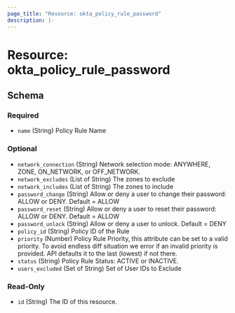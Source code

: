 ```yaml
---
page_title: "Resource: okta_policy_rule_password"
description: |-
---
```


# Resource: okta_policy_rule_password

<!-- schema generated by tfplugindocs -->

## Schema

### Required

- `name` (String) Policy Rule Name

### Optional

- `network_connection` (String) Network selection mode: ANYWHERE, ZONE, ON_NETWORK, or OFF_NETWORK.
- `network_excludes` (List of String) The zones to exclude
- `network_includes` (List of String) The zones to include
- `password_change` (String) Allow or deny a user to change their password: ALLOW or DENY. Default = ALLOW
- `password_reset` (String) Allow or deny a user to reset their password: ALLOW or DENY. Default = ALLOW
- `password_unlock` (String) Allow or deny a user to unlock. Default = DENY
- `policy_id` (String) Policy ID of the Rule
- `priority` (Number) Policy Rule Priority, this attribute can be set to a valid priority. To avoid endless diff situation we error if an invalid priority is provided. API defaults it to the last (lowest) if not there.
- `status` (String) Policy Rule Status: ACTIVE or INACTIVE.
- `users_excluded` (Set of String) Set of User IDs to Exclude

### Read-Only

- `id` (String) The ID of this resource.
